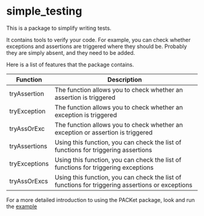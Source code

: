 # simple_testing

This is a package to simplify writing tests.

It contains tools to verify your code. For example, you can check whether exceptions and assertions
are triggered where they should be. Probably they are simply absent, and they need to be added.

Here is a list of features that the package contains.

Function      | Description
--------------|------------
tryAssertion  | The function allows you to check whether an assertion is triggered
tryException  | The function allows you to check whether an exception is triggered
tryAssOrExc   | The function allows you to check whether an exception or assertion is triggered
tryAssertions | Using this function, you can check the list of functions for triggering assertions
tryExceptions | Using this function, you can check the list of functions for triggering exceptions
tryAssOrExcs  | Using this function, you can check the list of functions for triggering assertions or exceptions

For a more detailed introduction to using the PACKet package, look and run the [example](aaa)